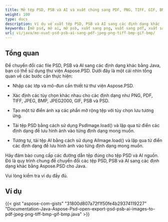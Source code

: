 ```yaml
---
title: Mở tệp PSD, PSB và AI và xuất chúng sang PDF, PNG, TIFF, GIF, BMP, JPEG
weight: 100
type: docs
description: Ví dụ về xuất tệp PSD, PSB và AI sang các định dạng khác
keywords: [mở psd, mở ai, mở psb, xuất sang png, xuất sang pdf, xuất sang jpeg, xuất sang tiff, psd api, java, mẫu mã code]
url: vi/java/mo-xuat-psd-psb-ai-sang-pdf-jpeg-png-tiff-bmp-gif-bmp/
---
```


## **Tổng quan**
Để chuyển đổi các file PSD, PSB và AI sang các định dạng khác bằng Java, bạn có thể sử dụng thư viện Aspose.PSD. Dưới đây là một cái nhìn tổng quan về các bước cần thực hiện:

- Nhập các lớp và mô-đun cần thiết từ thư viện Aspose.PSD.

- Xác định các tùy chọn khác nhau cho các định dạng như PNG, PDF, TIFF, JPEG, BMP, JPEG2000, GIF, PSB và PSD.

- Tạo một từ điển ánh xạ các phần mở rộng tệp với tùy chọn lưu tương ứng.

- Tải tệp PSD bằng cách sử dụng PsdImage.load() và lặp qua từ điển các định dạng để lưu hình ảnh vào từng định dạng mong muốn.

- Tương tự, tải tệp AI bằng cách sử dụng AiImage.load() và lặp qua từ điển các định dạng để lưu hình ảnh vào từng định dạng mong muốn.

Hãy đảm bảo cung cấp các đường dẫn tệp đúng cho tệp PSD và AI nguồn.
Đó là quy trình chung để chuyển đổi các tệp PSD, PSB và AI sang các định dạng khác bằng Aspose.PSD cho Java.

Vui lòng kiểm tra ví dụ đầy đủ.

## **Ví dụ**
{{< gist "aspose-com-gists" "31800d807a72f1f50fe4b29374119227" "Documentation-Java-Aspose-Psd-open-export-psd-psb-ai-images-to-pdf-jpeg-png-tiff-bmp-gif-bmp.java" >}}
